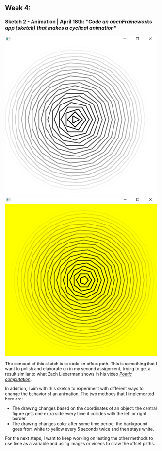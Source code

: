 ## Week 4:

### Sketch 2 - Animation | April 18th: _"Code an openFrameworks app (sketch) that makes a cyclical animation"_

<img src="test.png" width ="500" />  <img src="test1.png" width ="500" />

The concept of this sketch is to code an offset path. This is something that I want to polish and elaborate on in my second assignment, trying to get a result similar to what Zach Lieberman shows in his video [_Poetic computation_](https://www.youtube.com/watch?v=bmztlO9_Wvo&t=82s).

In addition, I aim with this sketch to experiment with different ways to change the behavior of an animation. The two methods that I implemented here are:
- The drawing changes based on the coordinates of an object: the central figure gets one extra side every time it collides with the left or right border.
- The drawing changes color after some time period: the background goes from white to yellow every 5 seconds twice and then stays white.

For the next steps, I want to keep working on testing the other methods to use time as a variable and using images or videos to draw the offset paths.

